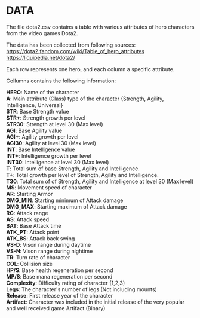 # DATA
The file dota2.csv contains a table with various attributes of hero characters from the video games Dota2.

The data has been collected from following sources:
https://dota2.fandom.com/wiki/Table_of_hero_attributes
https://liquipedia.net/dota2/


Each row represents one hero, and each column a specific attribute.   

Collumns contains the following information:

**HERO**: Name of the character
<br>
**A**: Main attribute (Class) type of the character {Strength, Agility, Intelligence, Universal}
<br>
**STR**: Base Strength value
<br>
**STR+**: Strength growth per level
<br>
**STR30**: Strength at level 30 (Max level)
<br>
**AGI**: Base Agility value
<br>
**AGI+**: Agility growth per level
<br>
**AGI30**: Agility at level 30 (Max level)
<br>
**INT**: Base Intelligence value
<br>
**INT+**: Intelligence growth per level
<br>
**INT30**: Intelligence at level 30 (Max level)
<br>
**T**: Total sum of base Strength, Agility and Intelligence.
<br>
**T+**: Total growth per level of Strength, Agility and Intelligence.
<br>
**T30**: Total sum of of Strength, Agility and Intelligence at level 30 (Max level)
<br>
**MS**: Movement speed of character
<br>
**AR**: Starting Armor
<br>
**DMG_MIN**: Starting minimum of Attack damage
<br>
**DMG_MAX**: Starting maximum of Attack damage
<br>
**RG**: Attack range
<br>
**AS**: Attack speed
<br>
**BAT**: Base Attack time
<br>
**ATK_PT**: Attack point
<br>
**ATK_BS**: Attack back swing
<br>
**VS-D**: Vison range during daytime
<br>
**VS-N**: Vison range during nightime
<br>
**TR**: Turn rate of character
<br>
**COL**: Collision size
<br>
**HP/S**: Base health regeneration per second
<br>
**MP/S**: Base mana regeneration per second
<br>
**Complexity**: Difficulty rating of character {1,2,3}
<br>
**Legs**: The character's number of legs (Not including mounts)
<br>
**Release**: First release year of the character
<br>
**Artifact**: Character was included in the initial release of the very popular and well received game Artifact (Binary)
